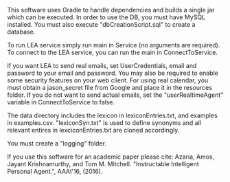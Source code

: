 This software uses Gradle to handle dependencies and builds a single jar which can be executed.
In order to use the DB, you must have MySQL installed. You must also execute "dbCreationScript.sql" to create a database.

To run LEA service simply run main in Service (no arguments are required).
To connect to the LEA service, you can run the main in ConnectToService.

If you want LEA to send real emails, set UserCredentials, email and password to your email and password. You may also be required to enable some security features on your web client. For using real calendar, you must obtain a jason_secret file from Google and place it in the resources folder.
If you do not want to send actual emails, set the "userRealtimeAgent" variable in ConnectToService to false.

The data directory includes the lexicon in lexiconEntries.txt, and examples in examples.csv.
"lexiconSyn.txt" is used to define synonyms and all relevant entires in lexciconEntries.txt are cloned accordingly.

You must create a "logging" folder.

If you use this software for an academic paper please cite: 
Azaria, Amos, Jayant Krishnamurthy, and Tom M. Mitchell. "Instructable Intelligent Personal Agent.", AAAI'16, (2016).